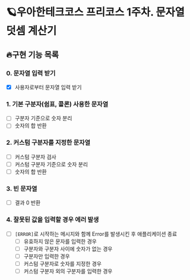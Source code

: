 # 🪐우아한테크코스 프리코스 1주차. 문자열 덧셈 계산기

## 🔥구현 기능 목록

### 0. 문자열 입력 받기

- [x] 사용자로부터 문자열 입력 받기

### 1. 기본 구분자(쉼표, 콜론) 사용한 문자열

- [ ] 구분자 기준으로 숫자 분리
- [ ] 숫자의 합 반환

### 2. 커스텀 구분자를 지정한 문자열

- [ ] 커스텀 구분자 검사
- [ ] 커스텀 구분자 기준으로 숫자 분리
- [ ] 숫자의 합 반환

### 3. 빈 문자열

- [ ] 결과 0 반환

### 4. 잘못된 값을 입력할 경우 에러 발생

- [ ] `[ERROR]`로 시작하는 메시지와 함께 Error를 발생시킨 후 애플리케이션 종료
  - [ ] 유효하지 않은 문자를 입력한 경우
  - [ ] 구분자와 구분자 사이에 숫자가 없는 경우
  - [ ] 구분자만 입력한 경우
  - [ ] 커스텀 구분자로 숫자를 지정한 경우
  - [ ] 커스텀 구분자 외의 구분자를 입력한 경우
